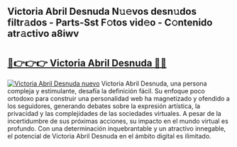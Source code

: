 ## Victoria Abril Desnuda N𝚞𝚎vos desn𝚞dos filtr𝚊dos - Parts-Sst F𝚘tos vid𝚎o - C𝚘ntenido atr𝚊ctivo a8iwv

# <h2><a href="http://mba6p3.tromn.icu/?c=Victoria+Abril+Desnuda">🔗👉👉👉 Victoria Abril Desnuda 🔗🔗</a></h2>

[![Victoria Abril Desnuda nuevo](https://i.imgur.com/pEAQMta.gif)](http://mba6p3.tromn.icu/?c=Victoria+Abril+Desnuda)
Victoria Abril Desnuda, una persona compleja y estimulante, desafía la definición fácil. Su enfoque poco ortodoxo para construir una personalidad web ha magnetizado y ofendido a los seguidores, generando debates sobre la expresión artística, la privacidad y las complejidades de las sociedades virtuales. A pesar de la incertidumbre de sus próximas acciones, su impacto en el mundo virtual es profundo. Con una determinación inquebrantable y un atractivo innegable, el potencial de Victoria Abril Desnuda en el ámbito digital es ilimitado.
